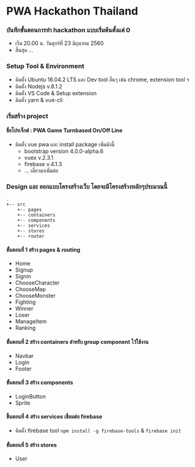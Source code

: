# PWA Hackathon Thailand

### บันทึกขั้นตอนการทำ hackathon แบบเริ่มต้นตั้งแต่ 0
- เริ่ม 20.00 น. วันศุกร์ที่ 23 มิถุนายน 2560
- สิ้นสุด ...

### Setup Tool & Environment
- ติดตั้ง Ubuntu 16.04.2 LTS และ Dev tool อื่นๆ เช่น chrome, extension tool ฯ
- ติดตั้ง Nodejs v.8.1.2
- ติดตั้ง VS Code & Setup extension 
- ติดตั้ง yarn & vue-cli

### เริ่มสร้าง project
#### ชื่อโปรเจ็กต์ : PWA Game Turnbased On/Off Line
- ติดตั้ง vue pwa และ install package เพิ่มดังนี้
  - bootstrap version 4.0.0-alpha.6
  - vuex v.2.3.1
  - firebase v.4.1.3
  - ... เดี๋ยวมาเพิ่มต่อ

### Design และ ออกแบบโครงสร้างเว็บ โดยจะมีโครงสร้างหลักๆประมาณนี้
```
.
+-- src
    +-- pages
    +-- containers
    +-- components
    +-- services
    +-- stores
    +-- router

```

#### ขั้นตอนที่ 1 สร้าง pages & routing
- Home
- Signup
- Signin
- ChooseCharacter
- ChooseMap
- ChooseMonster
- Fighting
- Winner
- Loser
- ManageItem
- Ranking

#### ขั้นตอนที่ 2 สร้าง containers สำหรับ group component ไว้ใช้งาน
- Navbar
- Login
- Footer

#### ขั้นตอนที่ 3 สร้าง components
- LoginButton
- Sprite

#### ขึ้นตอนที่ 4 สร้าง services เชื่อมต่อ firebase
- ติดตั้ง firebase tool `npm install -g firebase-tools` & `firebase init`

#### ขั้นตอนที่ 5 สร้าง stores
- User